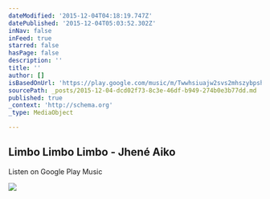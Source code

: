 ```yaml
---
dateModified: '2015-12-04T04:18:19.747Z'
datePublished: '2015-12-04T05:03:52.302Z'
inNav: false
inFeed: true
starred: false
hasPage: false
description: ''
title: ''
author: []
isBasedOnUrl: 'https://play.google.com/music/m/Twwhsiuajw2svs2mhszybpshqm4?t=Limbo_Limbo_Limbo_-_Jhen_Aiko'
sourcePath: _posts/2015-12-04-dcd02f73-8c3e-46df-b949-274b0e3b77dd.md
published: true
_context: 'http://schema.org'
_type: MediaObject

---
```

<article style=""><h1>Limbo Limbo Limbo - Jhené Aiko</h1><p>Listen on Google Play Music</p><img src="https://lh6.ggpht.com/O7zHW7TnuUXPAEajHZU3utpcoAe69-l_8Ho7BZIeSGF6Z-ZHDsM09ImcFBJhshP5cPj6YCa6kg" /></article>